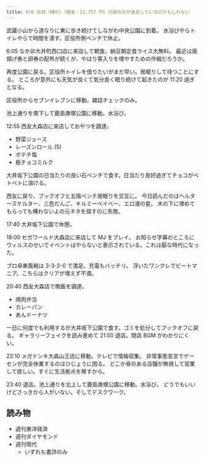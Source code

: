 ```yaml
---
title: 676 日目（晴れ）（残金：21,757 円）行政の方が迷走しているのかもしれない
---
```


武蔵小山から道なりに東に歩き続けてしながわ中央公園に到着。
水浴びやらトイレやらで時間を潰す。区役所側ベンチで休止。

6:05 なか卯大井町西口店に来店して朝食。納豆朝定食ライス大無料。
最近は唐揚げ券と卵券の配布が続くが、やはり客入りを増やすための作戦だろうか。

再度公園に戻る。区役所トイレを借りたいがまだ早い。居眠りして待つことにする。
ところが意外にも天気が良くて気分良く眠り続けて起きたのが 11:20 過ぎとなる。

区役所からセブンイレブンに移動。雑誌チェックのみ。

池上通りを南下して鹿島庚塚公園に移動。水浴び。

12:55 西友大森店に来店しておやつを調達。

* 野菜ジュース
* レーズンロール (5)
* ポテチ塩
* 板チョコミルク

大井坂下公園の日当たりの良い石ベンチで食す。日当たり良好過ぎてチョコがベトベトに溶ける。

西友に戻り、ブックオフと五階ベンチ居眠りを交互に。
今日読んだのはヘルタースケルター、三色だんご、キルミーベイベー、エロ漫の星。
木の下に埋めてもらっても構わないよの元ネタを探すのに失敗。

17:40 大井坂下公園で休憩。

18:00 セガワールド大森店に来店して MJ をプレイ。
お知らせ字幕のところにウィルスのせいでイベントはやらないと表示されている。これは厭な時代になった。

プロ卓東風戦は 3-3-2-0 で満足。充電もバッチリ。
浮いたワンクレでビートマニア。こちらはクリアが増えず不満。

20:40 西友大森店で晩飯を調達。

* 焼肉弁当
* カレーパン
* あんドーナツ

一日に何度でも利用するが大井坂下公園で食す。ゴミを処分してブックオフに戻る。
ギャラリーフェイクを読み進めて 21:50 退店。閉店 BGM がわかりにくい。

22:10 メガドンキ大森山王店に移動。テレビで情報収集。
非常事態宣言でゲーセンが完全休業するのはひじょうに困る。
どこか骨のある店舗が無視して営業して欲しい。すぐに生活拠点を移すから。

23:40 退店。池上通りを北上して鹿島庚塚公園に移動。水浴び。
どうでもいいけどさっきから人がいない。そしてデスクワーク。

## 読み物

* 週刊東洋経済
* 週刊ダイヤモンド
* 週刊現代
  * いずれも書評のみ
